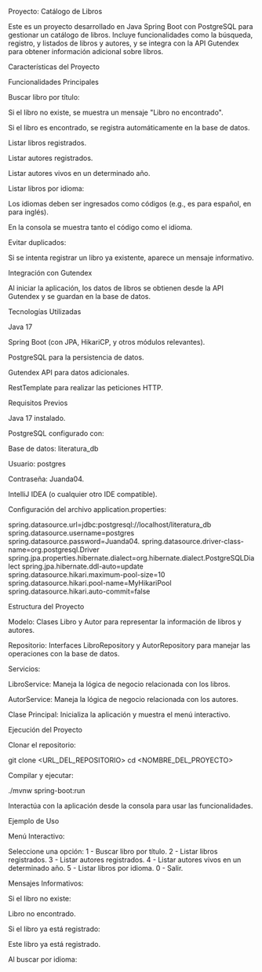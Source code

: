 Proyecto: Catálogo de Libros

Este es un proyecto desarrollado en Java Spring Boot con PostgreSQL para gestionar un catálogo de libros. Incluye funcionalidades como la búsqueda, registro, y listados de libros y autores, y se integra con la API Gutendex para obtener información adicional sobre libros.

Características del Proyecto

Funcionalidades Principales

Buscar libro por título:

Si el libro no existe, se muestra un mensaje "Libro no encontrado".

Si el libro es encontrado, se registra automáticamente en la base de datos.

Listar libros registrados.

Listar autores registrados.

Listar autores vivos en un determinado año.

Listar libros por idioma:

Los idiomas deben ser ingresados como códigos (e.g., es para español, en para inglés).

En la consola se muestra tanto el código como el idioma.

Evitar duplicados:

Si se intenta registrar un libro ya existente, aparece un mensaje informativo.

Integración con Gutendex

Al iniciar la aplicación, los datos de libros se obtienen desde la API Gutendex y se guardan en la base de datos.

Tecnologías Utilizadas

Java 17

Spring Boot (con JPA, HikariCP, y otros módulos relevantes).

PostgreSQL para la persistencia de datos.

Gutendex API para datos adicionales.

RestTemplate para realizar las peticiones HTTP.

Requisitos Previos

Java 17 instalado.

PostgreSQL configurado con:

Base de datos: literatura_db

Usuario: postgres

Contraseña: Juanda04.

IntelliJ IDEA (o cualquier otro IDE compatible).

Configuración del archivo application.properties:

spring.datasource.url=jdbc:postgresql://localhost/literatura_db
spring.datasource.username=postgres
spring.datasource.password=Juanda04.
spring.datasource.driver-class-name=org.postgresql.Driver
spring.jpa.properties.hibernate.dialect=org.hibernate.dialect.PostgreSQLDialect
spring.jpa.hibernate.ddl-auto=update
spring.datasource.hikari.maximum-pool-size=10
spring.datasource.hikari.pool-name=MyHikariPool
spring.datasource.hikari.auto-commit=false

Estructura del Proyecto

Modelo: Clases Libro y Autor para representar la información de libros y autores.

Repositorio: Interfaces LibroRepository y AutorRepository para manejar las operaciones con la base de datos.

Servicios:

LibroService: Maneja la lógica de negocio relacionada con los libros.

AutorService: Maneja la lógica de negocio relacionada con los autores.

Clase Principal: Inicializa la aplicación y muestra el menú interactivo.

Ejecución del Proyecto

Clonar el repositorio:

git clone <URL_DEL_REPOSITORIO>
cd <NOMBRE_DEL_PROYECTO>

Compilar y ejecutar:

./mvnw spring-boot:run

Interactúa con la aplicación desde la consola para usar las funcionalidades.

Ejemplo de Uso

Menú Interactivo:

Seleccione una opción:
1 - Buscar libro por título.
2 - Listar libros registrados.
3 - Listar autores registrados.
4 - Listar autores vivos en un determinado año.
5 - Listar libros por idioma.
0 - Salir.

Mensajes Informativos:

Si el libro no existe:

Libro no encontrado.

Si el libro ya está registrado:

Este libro ya está registrado.

Al buscar por idioma:
